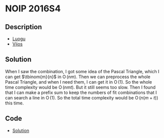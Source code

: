 # NOIP 2016S4

## Description

- [Luogu](https://www.luogu.com.cn/problem/P2822)
- [Vijos](https://www.vijos.org/p/2006)

## Solution

When I saw the combination, I got some idea of the Pascal Triangle, which I can get $\tbinom{m}{n}$ in $\operatorname{O}(n m)$. Then we can preprocess the whole Pascal Triangle, and when I need them, I can get it in $\operatorname{O}(1)$. So the whole time complexity would be $\operatorname{O}(n m t)$. But it still seems too slow. Then I found that I can make a prefix sum to keep the numbers of fit combinations that I can search a line in $\operatorname{O}(1)$. So the total time complexity would be $\operatorname{O}(n(m+t))$ this time.

## Code

- [Solution](NOIP.2016S4.0.cpp)
